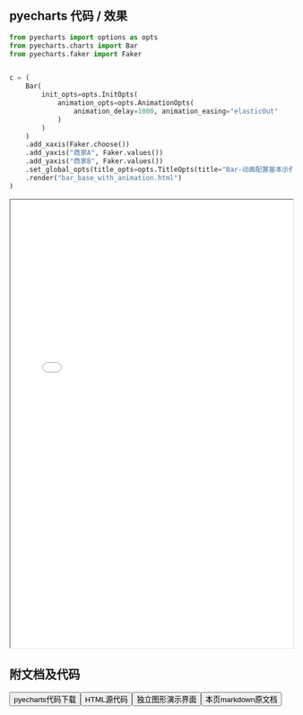 
## pyecharts 代码 / 效果

```python
from pyecharts import options as opts
from pyecharts.charts import Bar
from pyecharts.faker import Faker


c = (
    Bar(
        init_opts=opts.InitOpts(
            animation_opts=opts.AnimationOpts(
                animation_delay=1000, animation_easing="elasticOut"
            )
        )
    )
    .add_xaxis(Faker.choose())
    .add_yaxis("商家A", Faker.values())
    .add_yaxis("商家B", Faker.values())
    .set_global_opts(title_opts=opts.TitleOpts(title="Bar-动画配置基本示例", subtitle="我是副标题"))
    .render("bar_base_with_animation.html")
)

```

<iframe width="100%" height="800px" src="/pyecharts/Bar/bar_base_with_animation.html"></iframe>

## 附文档及代码

<a href="https://cdn.jsdelivr.net/gh/wfy-belief/python/docs/pyecharts/Bar/bar_base_with_animation.py"><button class="mybutton">pyecharts代码下载</button></a><a href="https://cdn.jsdelivr.net/gh/wfy-belief/python/docs/pyecharts/Bar/bar_base_with_animation.html"><button class="mybutton">HTML源代码</button></a><a href="https://python.wfyblog.cn/pyecharts/Bar/bar_base_with_animation.html"><button class="mybutton">独立图形演示界面</button></a><a href="https://cdn.jsdelivr.net/gh/wfy-belief/python/docs/pyecharts/Bar/bar_base_with_animation.md"><button class="mybutton">本页markdown原文档</button></a>